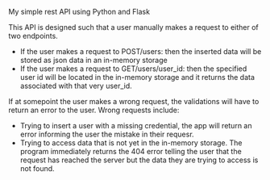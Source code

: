 My simple rest API using Python and Flask

This API is designed such that a user manually makes a request to either of two endpoints.

- If the user makes a request to POST/users: then the inserted data will be stored as json data in an in-memory storage
- If the user makes a request to GET/users/user_id: then the specified user id will be located in the in-memory storage
and it returns the data associated with that very user_id.

If at somepoint the user makes a wrong request, the validations will have to return an error to the user.
Wrong requests include:

- Trying to insert a user with a missing credential, the app will return an error informing the user the mistake in their requesr.
- Trying to access data that is not yet in the in-memory storage. The program immediately returns the 404 error telling the user that the request has reached the
server but the data they are trying to access is not found.
